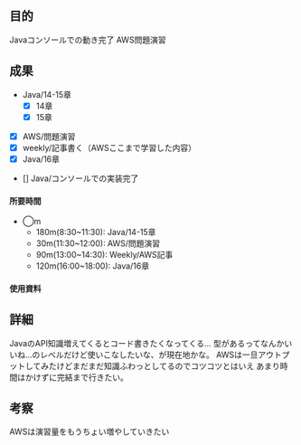 ## 目的
<!-- 目的(〜を知りたい/〜を実装したい) -->
Javaコンソールでの動き完了
AWS問題演習
## 成果
<!-- 成果(できたこと/できなかったこと) -->
- Java/14-15章
  - [x] 14章
  - [x] 15章
- [x] AWS/問題演習
- [x] weekly/記事書く（AWSここまで学習した内容）
- [x] Java/16章
- [] Java/コンソールでの実装完了
#### 所要時間
- ◯m
  - 180m(8:30~11:30): Java/14-15章
  - 30m(11:30~12:00): AWS/問題演習
  - 90m(13:00~14:30): Weekly/AWS記事
  - 120m(16:00~18:00): Java/16章
#### 使用資料
<!-- 使用資料(教材/書籍/ワークシート/Youtube) -->

## 詳細
<!-- 詳細(キーワード/プロセス//具体例を挙げる/今回の課題解決を今後に繋げられる形で記録) -->
JavaのAPI知識増えてくるとコード書きたくなってくる...
型があるってなんかいいね...のレベルだけど使いこなしたいな、が現在地かな。
AWSは一旦アウトプットしてみたけどまだまだ知識ふわっとしてるのでコツコツとはいえ
あまり時間はかけずに完結まで行きたい。

## 考察
<!-- 考察(今後の展望/) -->
AWSは演習量をもうちょい増やしていきたい